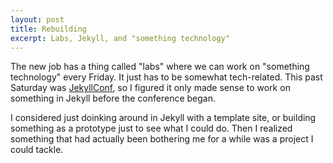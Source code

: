```yaml
---
layout: post
title: Rebuilding
excerpt: Labs, Jekyll, and "something technology"
---
```


The new job has a thing called "labs" where we can work on "something technology" every Friday. It just has to be somewhat tech-related. This past Saturday was [JekyllConf][conf], so I figured it only made sense to work on something in Jekyll before the conference began.

I considered just doinking around in Jekyll with a template site, or building something as a prototype just to see what I could do.  Then I realized something that had actually been bothering me for a while was a project I could tackle. 

[conf]: http://jekyllconf.com/